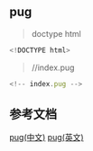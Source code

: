 
## pug
>doctype html
```javascript
<!DOCTYPE html>
```
> //index.pug
```javascript
<!-- index.pug -->
```
## 参考文档
 [pug(中文)](https://www.pugjs.cn/api/getting-started.html)
 [pug(英文)](https://pugjs.org/api/getting-started.html)
